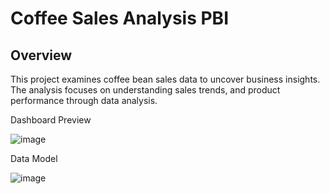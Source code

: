 # Coffee Sales Analysis PBI

## **Overview**

This project examines coffee bean sales data to uncover business insights. The analysis focuses on understanding sales trends, and product performance through data analysis.

Dashboard Preview

![image](https://github.com/user-attachments/assets/56469aed-4281-4c81-9e06-fd89d0c39f9e)


Data Model

![image](https://github.com/user-attachments/assets/6eedbfaa-20c3-457e-8812-c95654058443)

